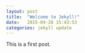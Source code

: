 ```yaml
---
layout: post
title:  "Welcome to Jekyll!"
date:   2015-04-28 15:43:53
categories: jekyll update
---
```

This is a first post.
